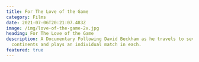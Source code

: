 ```yaml
---
title: For The Love of the Game
category: Films
date: 2021-07-06T20:21:07.483Z
image: /img/love-of-the-game-2x.jpg
heading: For The Love of the Game
description: A Documentary Following David Beckham as he travels to seven
  continents and plays an individual match in each.
featured: true
---
```

